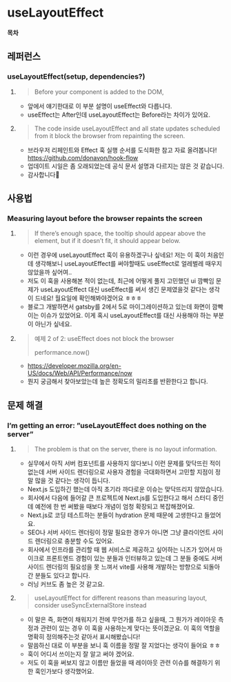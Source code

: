 # useLayoutEffect

**목차**

## 레퍼런스

### useLayoutEffect(setup, dependencies?)

1. > Before your component is added to the DOM,

   - 앞에서 얘기한대로 이 부분 설명이 useEffect와 다릅니다.
   - useEffect는 After인데 useLayoutEffect는 Before라는 차이가 있어요.

2. > The code inside useLayoutEffect and all state updates scheduled from it block the browser from repainting the screen.

   - 브라우저 리페인트와 Effect 훅 실행 순서를 도식화한 참고 자료 올려봅니다! https://github.com/donavon/hook-flow
   - 업데이트 시일은 좀 오래되었는데 공식 문서 설명과 다르지는 않은 것 같습니다.
   - 감사합니다👏

## 사용법

### Measuring layout before the browser repaints the screen

1. > If there’s enough space, the tooltip should appear above the element, but if it doesn’t fit, it should appear below.

   - 이런 경우에 useLayoutEffect 훅이 유용하겠구나 싶네요! 저는 이 훅이 처음인데 생각해보니 useLayoutEffect를 써야할때도 useEffect로 얼레벌레 때우지 않았을까 싶어여..
   - 저도 이 훅을 사용해본 적이 없는데, 최근에 어떻게 풀지 고민했던 ui 깜빡임 문제가 useLayoutEffect 대신 useEffect를 써서 생긴 문제였을것 같다는 생각이 드네요! 월요일에 확인해봐야겠어요 ㅎㅎㅎ
   - 블로그 개발하면서 gatsby를 2에서 5로 마이그레이션하고 있는데 화면이 깜빡이는 이슈가 있었어요. 이게 혹시 useLayoutEffect를 대신 사용해야 하는 부분이 아닌가 싶네요.

2. > 예제 2 of 2: useEffect does not block the browser
   >
   > performance.now()

   - https://developer.mozilla.org/en-US/docs/Web/API/Performance/now
   - 뭔지 궁금해서 찾아보았는데 높은 정확도의 밀리초를 반환한다고 합니다.

## 문제 해결

### I’m getting an error: ”useLayoutEffect does nothing on the server”

1. > The problem is that on the server, there is no layout information.

   - 실무에서 아직 서버 컴포넌트를 사용하지 않다보니 이런 문제를 맞닥뜨린 적이 없는데 서버 사이드 렌더링으로 사용자 경험을 극대화하면서 고민할 지점이 정말 많을 것 같다는 생각이 듭니다.
   - Next.js 도입하긴 했는데 아직 초기라 까다로운 이슈는 맞닥뜨리지 않았습니다.
   - 회사에서 다음에 들어갈 큰 프로젝트에 Next.js를 도입한다고 해서 스터디 중인데 예전에 한 번 써봤을 때보다 개념이 엄청 확장되고 복잡해졌어요.
   - Next.js로 코딩 테스트하는 분들이 hydration 문제 때문에 고생한다고 들었어요.
   - SEO나 서버 사이드 렌더링이 정말 필요한 경우가 아니면 그냥 클라이언트 사이드 렌더링으로 충분할 수도 있어요.
   - 회사에서 인프라를 관리할 때 웹 서비스로 제공하고 싶어하는 니즈가 있어서 마이크로 프론트엔드 경험이 있는 분들과 인터뷰하고 있는데 그 분들 중에도 서버 사이드 렌더링의 필요성을 못 느껴서 vite를 사용해 개발하는 방향으로 되돌아간 분들도 있다고 합니다.
   - 러닝 커브도 좀 높은 것 같고요.

2. > useLayoutEffect for different reasons than measuring layout, consider useSyncExternalStore instead

   - 이 말은 즉, 화면이 채워지기 전에 무언가를 하고 싶을때, 그 뭔가가 레이아웃 측정과 관련이 있는 경우 이 훅을 사용하는게 맞다는 뜻이겠군요. 이 훅의 역할을 명확히 정의해주는것 같아서 표시해봤습니다!
   - 말씀하신 대로 이 부분을 보니 훅 이름을 정말 잘 지었다는 생각이 들어요 ㅎㅎ
   - 훅이 어디서 쓰이는지 잘 알고 써야 겠어요.
   - 저도 이 훅을 써보지 않고 이름만 들었을 때 레이아웃 관련 이슈를 해결하기 위한 훅인가보다 생각했어요.
